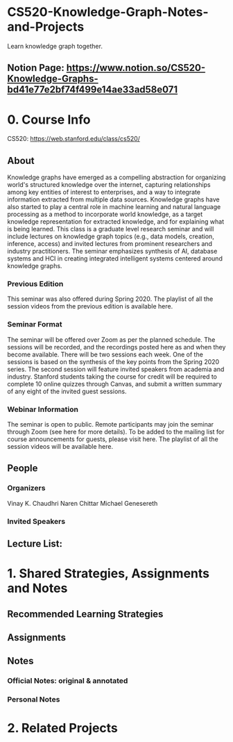 # CS520-Knowledge-Graph-Notes-and-Projects
Learn knowledge graph together.

## Notion Page: https://www.notion.so/CS520-Knowledge-Graphs-bd41e77e2bf74f499e14ae33ad58e071


# 0. Course Info

CS520: https://web.stanford.edu/class/cs520/
## About
Knowledge graphs have emerged as a compelling abstraction for organizing world's structured knowledge over the internet, capturing relationships among key entities of interest to enterprises, and a way to integrate information extracted from multiple data sources. Knowledge graphs have also started to play a central role in machine learning and natural language processing as a method to incorporate world knowledge, as a target knowledge representation for extracted knowledge, and for explaining what is being learned. This class is a graduate level research seminar and will include lectures on knowledge graph topics (e.g., data models, creation, inference, access) and invited lectures from prominent researchers and industry practitioners. The seminar emphasizes synthesis of AI, database systems and HCI in creating integrated intelligent systems centered around knowledge graphs.
 
### Previous Edition
This seminar was also offered during Spring 2020. The playlist of all the session videos from the previous edition is available here.

### Seminar Format
The seminar will be offered over Zoom as per the planned schedule. The sessions will be recorded, and the recordings posted here as and when they become available.
There will be two sessions each week. One of the sessions is based on the synthesis of the key points from the Spring 2020 series. The second session will feature invited speakers from academia and industry.
Stanford students taking the course for credit will be required to complete 10 online quizzes through Canvas, and submit a written summary of any eight of the invited guest sessions.

### Webinar Information
The seminar is open to public. Remote participants may join the seminar through Zoom (see here for more details). To be added to the mailing list for course announcements for guests, please visit here. The playlist of all the session videos will be available here. 

## People
### Organizers
Vinay K. Chaudhri
Naren Chittar
Michael Genesereth

### Invited Speakers


## Lecture List:








# 1. Shared Strategies, Assignments and Notes

## Recommended Learning Strategies

## Assignments

## Notes

### Official Notes: original & annotated
### Personal Notes

# 2. Related Projects
